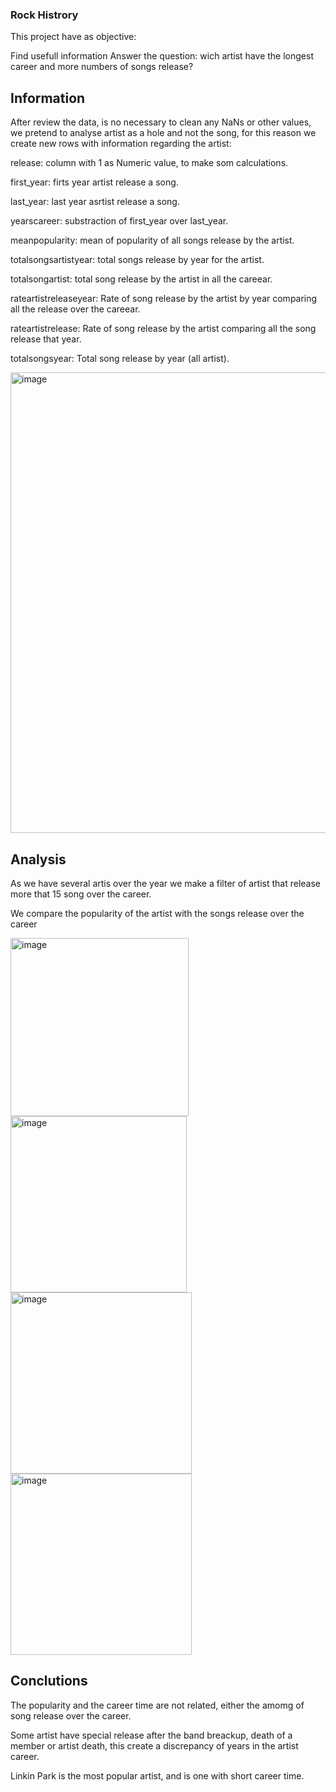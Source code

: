 ### Rock Histrory 

This project have as objective:

Find usefull information 
Answer the question: wich artist have the longest career and more numbers of songs release?

## Information 

After review the data, is no necessary to clean any NaNs or other values, we pretend to analyse artist as a hole and not the song, for this reason we create new rows with information regarding the artist:

release: column with 1 as Numeric value, to make som calculations. 

first_year: firts year artist release a song. 

last_year: last year asrtist release a song.

yearscareer: substraction of first_year over last_year.

meanpopularity: mean of popularity of all songs release by the artist.

totalsongsartistyear: total songs release by year for the artist.

totalsongartist: total song release by the artist in all the careear.

rateartistreleaseyear: Rate of song release by the artist by year comparing all the release over the careear. 

rateartistrelease: Rate of song release by the artist comparing all the song release that year.

totalsongsyear: Total song release by year (all artist). 


<img width="737" alt="image" src="https://user-images.githubusercontent.com/72528803/148130514-ce75bfe7-a10e-4536-ab1f-a5eb1b0aa9f9.png">

## Analysis


As we have several artis over the year we make a filter of artist that release more that 15 song over the career.

We compare the popularity of the artist with the songs release over the career  

<img width="285" alt="image" src="https://user-images.githubusercontent.com/72528803/148133350-c80206ab-9bd7-4174-a9a7-b983616821e5.png">

<img width="282" alt="image" src="https://user-images.githubusercontent.com/72528803/148132086-ca40a3ea-ddeb-46da-8fdc-8cc60344c9e4.png">



<img width="290" alt="image" src="https://user-images.githubusercontent.com/72528803/148127882-5abf2521-3825-4619-a97c-c67fab495fce.png">



<img width="290" alt="image" src="https://user-images.githubusercontent.com/72528803/148127968-b644297c-7ab8-4675-ac49-4b67d6c78b72.png">



## Conclutions

The popularity and the career time are not related, either the amomg of song release over the career.   

Some artist have special release after the band breackup, death of a member or artist death, this create a discrepancy of years in the artist career. 

Linkin Park is the most popular artist, and is one with short career time.
